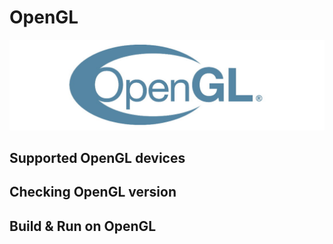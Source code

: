 # OpenGL

![OpenGL API](images/opengl.jpg)

## Supported OpenGL devices

## Checking OpenGL version

## Build & Run on OpenGL